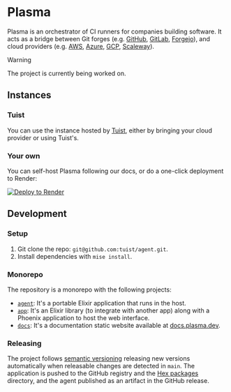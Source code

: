 # Plasma

Plasma is an orchestrator of CI runners for companies building software. It acts as a bridge between Git forges (e.g. [GitHub](https://github.com), [GitLab](https://gitlab.com), [Forgejo](https://forgejo.org/)), and cloud providers (e.g. [AWS](https://aws.amazon.com/), [Azure](https://azure.microsoft.com/en-us/), [GCP](https://cloud.google.com/), [Scaleway](ttps://www.scaleway.com/en/)).

> [!WARNING]
> The project is currently being worked on.

## Instances

### Tuist

You can use the instance hosted by [Tuist](https://tuist.dev), either by bringing your cloud provider or using Tuist's.

### Your own

You can self-host Plasma following our docs, or do a one-click deployment to Render:

[![Deploy to Render](https://render.com/images/deploy-to-render-button.svg)](https://render.com/deploy)

## Development

### Setup

1. Git clone the repo: `git@github.com:tuist/agent.git`.
2. Install dependencies with `mise install`.

### Monorepo

The repository is a monorepo with the following projects:

- [`agent`](./agent): It's a portable Elixir application that runs in the host.
- [`app`](./app): It's an Elixir library (to integrate with another app) along with a Phoenix application to host the web interface.
- [`docs`](./docs): It's a documentation static website available at [docs.plasma.dev](https://docs.plasma.dev).

### Releasing

The project follows [semantic versioning](https://semver.org/) releasing new versions automatically when releasable changes are detected in `main`. The application is pushed to the GitHub registry and the [Hex packages](https://hex.pm/) directory, and the agent published as an artifact in the GitHub release.
